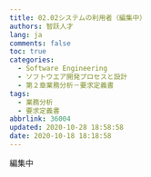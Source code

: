 ```yaml
---
title: 02.02システムの利用者（編集中）
authors: 智跃人才
lang: ja
comments: false
toc: true
categories:
  - Software Engineering
  - ソフトウエア開発プロセスと設計
  - 第２章業務分析－要求定義書
tags:
  - 業務分析
  - 要求定義書
abbrlink: 36004
updated: 2020-10-28 18:58:58
date: 2020-10-18 18:18:58
---
```


編集中
   





